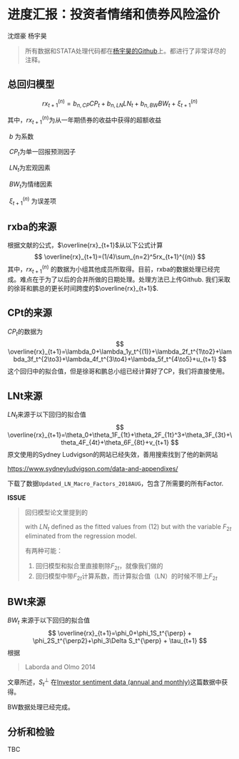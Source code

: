 # 进度汇报：投资者情绪和债券风险溢价

沈煜豪 杨宇昊

> 所有数据和STATA处理代码都在[杨宇昊的Github](https://github.com/QSCTech-Sange/Inversor-Sentiment)上。都进行了非常详尽的注释。

## 总回归模型
$$
rx_{t+1}^{(n)}=b_{n,CP}CP_t+b_{n,LN}LN_t+b_{n,BW}BW_t+\xi_{t+1}^{(n)}
$$

其中，$rx_{t+1}^{(n)}$为从一年期债券的收益中获得的超额收益

​	   $b$ 为系数

​           $CP_t$为单一回报预测因子

​	   $LN_t$为宏观因素

​	   $BW_t$为情绪因素

​	   $\xi_{t+1}^{(n)}$ 为误差项



## rxba的来源

根据文献的公式，$\overline{rx}_{t+1}$从以下公式计算
$$
\overline{rx}_{t+1}=(1/4)\sum_{n=2}^5rx_{t+1}^{(n)}
$$
其中，$rx_{t+1}^{(n)}$ 的数据为小组其他成员所取得。目前，rxba的数据处理已经完成。难点在于为了以后的合并所做的日期处理。处理方法已上传Github. 我们采取的徐哥和鹏总的更长时间跨度的$\overline{rx}_{t+1}$.



## CPt的来源

$CP_t$的数据为
$$
\overline{rx}_{t+1}=\lambda_0+\lambda_1y_t^{(1)}+\lambda_2f_t^{1\to2}+\lambda_3f_t^{2\to3}+\lambda_4f_t^{3\to4}+\lambda_5f_t^{4\to5}+u_{t+1}
$$
这个回归中的拟合值，但是徐哥和鹏总小组已经计算好了CP，我们将直接使用。



## LNt来源

$LN_t$来源于以下回归的拟合值
$$
\overline{rx}_{t+1}=\theta_0+\theta_1F_{1t}+\theta_2F_{1t}^3+\theta_3F_{3t}+\theta_4F_{4t}+\theta_6F_{8t}+v_{t+1}
$$
原文使用的Sydney Ludvigson的网站已经失效，善用搜索找到了他的新网站

https://www.sydneyludvigson.com/data-and-appendixes/

下载了数据`Updated_LN_Macro_Factors_2018AUG`，包含了所需要的所有Factor.

**ISSUE** 

> 回归模型论文里提到的
>
> with $LN_t$ defined as the fitted values from (12) but with the variable $F_{2t}$ eliminated from the regression model.
>
> 有两种可能：
>
> 1. 回归模型和拟合里直接剔除$F_{2t}$，就像我们做的
> 2. 回归模型中带$F_{2t}$计算系数，而计算拟合值（LN）的时候不带上$F_{2t}$



## BWt来源

$BW_t$ 来源于以下回归的拟合值
$$
\overline{rx}_{t+1}=\phi_0+\phi_1S_t^{\perp} + \phi_2S_t^{\perp2}+\phi_3\Delta S_t^{\perp} + \tau_{t+1}
$$
根据

> Laborda and Olmo 2014

文章所述，$S_t^{\perp}$ 在[Investor sentiment data (annual and monthly)](http://pages.stern.nyu.edu/~jwurgler/data/Copy%20of%20Investor_Sentiment_Data_20160331_POST.xlsx)这篇数据中获得。

BW数据处理已经完成。



## 分析和检验

TBC